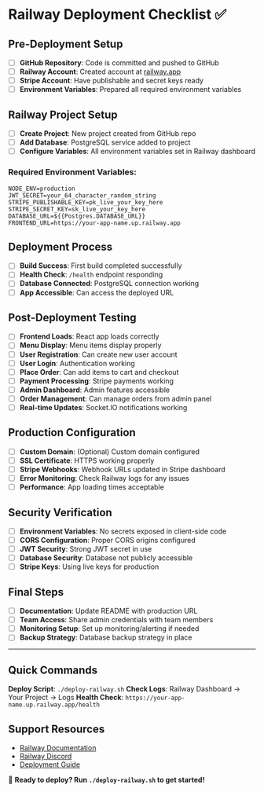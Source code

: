 # Railway Deployment Checklist ✅

## Pre-Deployment Setup

- [ ] **GitHub Repository**: Code is committed and pushed to GitHub
- [ ] **Railway Account**: Created account at [railway.app](https://railway.app)
- [ ] **Stripe Account**: Have publishable and secret keys ready
- [ ] **Environment Variables**: Prepared all required environment variables

## Railway Project Setup

- [ ] **Create Project**: New project created from GitHub repo
- [ ] **Add Database**: PostgreSQL service added to project
- [ ] **Configure Variables**: All environment variables set in Railway dashboard

### Required Environment Variables:
```
NODE_ENV=production
JWT_SECRET=your_64_character_random_string
STRIPE_PUBLISHABLE_KEY=pk_live_your_key_here
STRIPE_SECRET_KEY=sk_live_your_key_here  
DATABASE_URL=${{Postgres.DATABASE_URL}}
FRONTEND_URL=https://your-app-name.up.railway.app
```

## Deployment Process

- [ ] **Build Success**: First build completed successfully
- [ ] **Health Check**: `/health` endpoint responding
- [ ] **Database Connected**: PostgreSQL connection working
- [ ] **App Accessible**: Can access the deployed URL

## Post-Deployment Testing

- [ ] **Frontend Loads**: React app loads correctly
- [ ] **Menu Display**: Menu items display properly
- [ ] **User Registration**: Can create new user account
- [ ] **User Login**: Authentication working
- [ ] **Place Order**: Can add items to cart and checkout
- [ ] **Payment Processing**: Stripe payments working
- [ ] **Admin Dashboard**: Admin features accessible
- [ ] **Order Management**: Can manage orders from admin panel
- [ ] **Real-time Updates**: Socket.IO notifications working

## Production Configuration

- [ ] **Custom Domain**: (Optional) Custom domain configured
- [ ] **SSL Certificate**: HTTPS working properly
- [ ] **Stripe Webhooks**: Webhook URLs updated in Stripe dashboard
- [ ] **Error Monitoring**: Check Railway logs for any issues
- [ ] **Performance**: App loading times acceptable

## Security Verification

- [ ] **Environment Variables**: No secrets exposed in client-side code
- [ ] **CORS Configuration**: Proper CORS origins configured
- [ ] **JWT Security**: Strong JWT secret in use
- [ ] **Database Security**: Database not publicly accessible
- [ ] **Stripe Keys**: Using live keys for production

## Final Steps

- [ ] **Documentation**: Update README with production URL
- [ ] **Team Access**: Share admin credentials with team members
- [ ] **Monitoring Setup**: Set up monitoring/alerting if needed
- [ ] **Backup Strategy**: Database backup strategy in place

---

## Quick Commands

**Deploy Script**: `./deploy-railway.sh`
**Check Logs**: Railway Dashboard → Your Project → Logs
**Health Check**: `https://your-app-name.up.railway.app/health`

## Support Resources

- [Railway Documentation](https://docs.railway.app/)
- [Railway Discord](https://discord.gg/railway)
- [Deployment Guide](./RAILWAY_DEPLOYMENT_GUIDE.md)

🚀 **Ready to deploy? Run `./deploy-railway.sh` to get started!** 